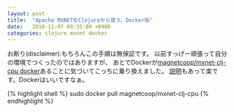 ```yaml
---
layout: post
title:  "Apache MXNETをClojureから使う。Docker版"
date:   2018-11-07 09:35:00 +0900
categories: clojure mxnet docker
---
```

お断り(disclaimer):もちろんこの手順は無保証です。
以前すっげー頑張って自分の環境でつくったのではありますが、
あとでDockerが[magnetcoop/mxnet-clj-cpu docker]あることに気づいてこっちに乗り換えました。
[説明][magnet-coop/mxnet-clj-cpu]もあって楽です。Dockerはいいですなぁ。

{% highlight shell %}
sudo docker pull magnetcoop/mxnet-clj-cpu
{% endhighlight %}

[magnet-coop/mxnet-clj-cpu]: https://bitbucket.org/magnet-coop/mxnet-clj-cpu
[magnetcoop/mxnet-clj-cpu docker]: https://bitbucket.org/magnet-coop/mxnet-clj-cpu


